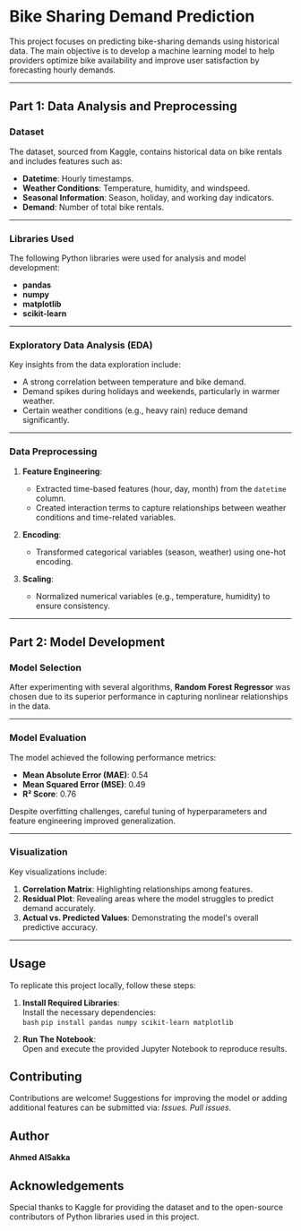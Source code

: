 # **Bike Sharing Demand Prediction**

This project focuses on predicting bike-sharing demands using historical data. The main objective is to develop a machine learning model to help providers optimize bike availability and improve user satisfaction by forecasting hourly demands.

---

## **Part 1: Data Analysis and Preprocessing**

### **Dataset**

The dataset, sourced from Kaggle, contains historical data on bike rentals and includes features such as:
- **Datetime**: Hourly timestamps.
- **Weather Conditions**: Temperature, humidity, and windspeed.
- **Seasonal Information**: Season, holiday, and working day indicators.
- **Demand**: Number of total bike rentals.

---

### **Libraries Used**

The following Python libraries were used for analysis and model development:
- **pandas**  
- **numpy**  
- **matplotlib**  
- **scikit-learn**

---

### **Exploratory Data Analysis (EDA)**

Key insights from the data exploration include:
- A strong correlation between temperature and bike demand.
- Demand spikes during holidays and weekends, particularly in warmer weather.
- Certain weather conditions (e.g., heavy rain) reduce demand significantly.

---

### **Data Preprocessing**

1. **Feature Engineering**:  
   - Extracted time-based features (hour, day, month) from the `datetime` column.  
   - Created interaction terms to capture relationships between weather conditions and time-related variables.

2. **Encoding**:  
   - Transformed categorical variables (season, weather) using one-hot encoding.

3. **Scaling**:  
   - Normalized numerical variables (e.g., temperature, humidity) to ensure consistency.

---

## **Part 2: Model Development**

### **Model Selection**

After experimenting with several algorithms, **Random Forest Regressor** was chosen due to its superior performance in capturing nonlinear relationships in the data.

---

### **Model Evaluation**

The model achieved the following performance metrics:
- **Mean Absolute Error (MAE)**: 0.54  
- **Mean Squared Error (MSE)**: 0.49  
- **R² Score**: 0.76  

Despite overfitting challenges, careful tuning of hyperparameters and feature engineering improved generalization.

---

### **Visualization**

Key visualizations include:
1. **Correlation Matrix**: Highlighting relationships among features.  
2. **Residual Plot**: Revealing areas where the model struggles to predict demand accurately.  
3. **Actual vs. Predicted Values**: Demonstrating the model's overall predictive accuracy.

---

## **Usage**

To replicate this project locally, follow these steps:

1. **Install Required Libraries**:  
   Install the necessary dependencies:  
   ```bash```
   ```pip install pandas numpy scikit-learn matplotlib```

2. **Run The Notebook**:  
   Open and execute the provided Jupyter Notebook to reproduce results.

## **Contributing**

Contributions are welcome! Suggestions for improving the model or adding additional features can be submitted via:
   *Issues.*
   *Pull issues.*

## **Author**

**Ahmed AlSakka**

## **Acknowledgements**

Special thanks to Kaggle for providing the dataset and to the open-source contributors of Python libraries used in this project.